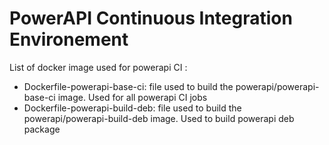 # PowerAPI Continuous Integration Environement

List of docker image used for powerapi CI : 

- Dockerfile-powerapi-base-ci: file used to build the powerapi/powerapi-base-ci image. Used for all powerapi CI jobs
- Dockerfile-powerapi-build-deb: file used to build the powerapi/powerapi-build-deb image. Used to build powerapi deb package
